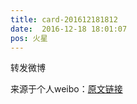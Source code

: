 ```yaml
---
title: card-201612181812
date:  2016-12-18 18:01:07
pos: 火星
---
```

转发微博

来源于个人weibo：[原文链接](https://m.weibo.cn/status/EmHhAoK4O?mblogid=EmHhAoK4O)